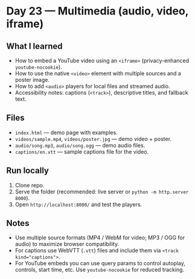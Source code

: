 # Day 23 — Multimedia (audio, video, iframe)

## What I learned
- How to embed a YouTube video using an `<iframe>` (privacy-enhanced `youtube-nocookie`).
- How to use the native `<video>` element with multiple sources and a poster image.
- How to add `<audio>` players for local files and streamed audio.
- Accessibility notes: captions (`<track>`), descriptive titles, and fallback text.

## Files
- `index.html` — demo page with examples.
- `videos/sample.mp4`, `videos/poster.jpg` — demo video + poster.
- `audio/song.mp3`, `audio/song.ogg` — demo audio files.
- `captions/en.vtt` — sample captions file for the video.

## Run locally
1. Clone repo.
2. Serve the folder (recommended: live server or `python -m http.server 8000`).
3. Open `http://localhost:8000/` and test the players.

## Notes
- Use multiple source formats (MP4 / WebM for video; MP3 / OGG for audio) to maximize browser compatibility.
- For captions use WebVTT (`.vtt`) files and include them via `<track kind="captions">`.
- For YouTube embeds you can use query params to control autoplay, controls, start time, etc. Use `youtube-nocookie` for reduced tracking.
